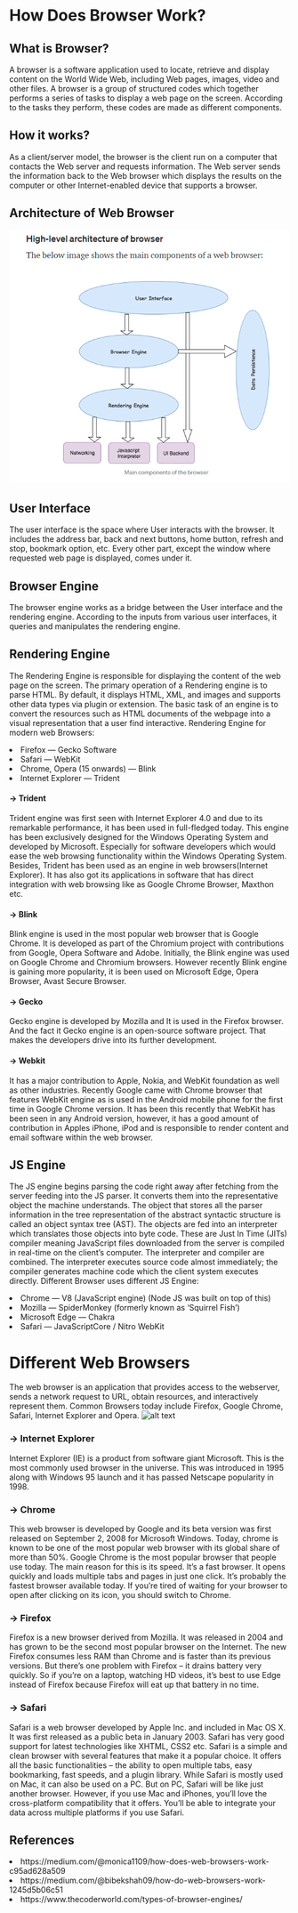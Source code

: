 # How Does Browser Work?
## What is Browser?
A browser is a software application used to locate, retrieve and display content on the World Wide Web, including Web pages, images, video and other files.
A browser is a group of structured codes which together performs a series of tasks to display a web page on the screen. According to the tasks they perform, these codes are made as different components.
## How it works?
 As a client/server model, the browser is the client run on a computer that contacts the Web server and requests information. The Web server sends the information back to the Web browser which displays the results on the computer or other Internet-enabled device that supports a browser.
## Architecture of Web Browser
![alt text](https://github.com/mrehanali127/Rehan_FYP/blob/main/Week2/architecture_of_browser.PNG)
## User Interface
The user interface is the space where User interacts with the browser. It includes the address bar, back and next buttons, home button, refresh and stop, bookmark option, etc. Every other part, except the window where requested web page is displayed, comes under it.
## Browser Engine
The browser engine works as a bridge between the
 User interface and the rendering engine. According to the inputs from
 various user interfaces, it queries and manipulates the rendering engine.
## Rendering Engine
The Rendering Engine is responsible for displaying the content of the
 web page on the screen. The primary operation of a Rendering engine is to parse HTML. By default, it displays HTML, XML, and images and supports other data types via plugin or extension.
The basic task of an engine is to convert the resources such as HTML documents of the webpage into a visual representation that a user find interactive.
Rendering Engine for modern web Browsers:
<li>Firefox — Gecko Software</li>
<li>Safari — WebKit</li>
<li>Chrome, Opera (15 onwards) — Blink</li>
<li>Internet Explorer — Trident</li>

 #### -> Trident
Trident engine was first seen with Internet Explorer 4.0 and due to its remarkable performance, it has been used in full-fledged today. This engine has been exclusively designed for the Windows Operating System and developed by Microsoft. Especially for software developers which would ease the web browsing functionality within the Windows Operating System. Besides, Trident has been used as an engine in web browsers(Internet Explorer). It has also got its applications in software that has direct integration with web browsing like as Google Chrome Browser, Maxthon etc.
#### -> Blink
Blink engine is used in the most popular web browser that is Google Chrome. It is developed as part of the Chromium project with contributions from Google, Opera Software and Adobe. Initially, the Blink engine was used on Google Chrome and Chromium browsers. However recently Blink engine is gaining more popularity, it is been used on Microsoft Edge, Opera Browser, Avast Secure Browser.
#### -> Gecko
Gecko engine is developed by Mozilla and It is used in the Firefox browser. And the fact it Gecko engine is an open-source software project. That makes the developers drive into its further development.
#### -> Webkit
It has a major contribution to Apple, Nokia, and WebKit foundation as well as other industries.
Recently Google came with Chrome browser that features WebKit engine as is used in the Android mobile phone for the first time in Google Chrome version.
It has been this recently that WebKit has been seen in any Android version, however, it has a good amount of contribution in Apples iPhone, iPod and is responsible to render content and email software within the web browser.

## JS Engine
The JS engine begins parsing the code right away after fetching from the server feeding into the JS parser. It converts them into the representative object the machine understands. The object that stores all the parser information in the tree representation of the abstract syntactic structure is called an object syntax tree (AST). The objects are fed into an interpreter which translates those objects into byte code.
These are Just In Time (JITs) compiler meaning JavaScript files downloaded from the server is compiled in real-time on the client’s computer. The interpreter and compiler are combined. The interpreter executes source code almost immediately; the compiler generates machine code which the client system executes directly.
Different Browser uses different JS Engine:
<li>Chrome — V8 (JavaScript engine) (Node JS was built on top of this)</li>
<li>Mozilla — SpiderMonkey (formerly known as ‘Squirrel Fish’)</li>
<li>Microsoft Edge — Chakra</li>
<li>Safari — JavaScriptCore / Nitro WebKit</li>

# Different Web Browsers
The web browser is an application that provides access to the webserver, sends a network request to URL, obtain resources, and interactively represent them. Common Browsers today include Firefox, Google Chrome, Safari, Internet Explorer and Opera.
![alt text](https://miro.medium.com/max/1000/1*9hjgVPLRAuxEM_3spfkI5g.png)

### -> Internet Explorer
Internet Explorer (IE) is a product from software giant Microsoft. This is the most commonly used browser in the universe. This was introduced in 1995 along with Windows 95 launch and it has passed Netscape popularity in 1998.
### -> Chrome
This web browser is developed by Google and its beta version was first released on September 2, 2008 for Microsoft Windows. Today, chrome is known to be one of the most popular web browser with its global share of more than 50%. Google Chrome is the most popular browser that people use today. The main reason for this is its speed. It’s a fast browser. It opens quickly and loads multiple tabs and pages in just one click. It’s probably the fastest browser available today. If you’re tired of waiting for your browser to open after clicking on its icon, you should switch to Chrome.
### -> Firefox
Firefox is a new browser derived from Mozilla. It was released in 2004 and has grown to be the second most popular browser on the Internet. The new Firefox consumes less RAM than Chrome and is faster than its previous versions. But there’s one problem with Firefox – it drains battery very quickly. So if you’re on a laptop, watching HD videos, it’s best to use Edge instead of Firefox because Firefox will eat up that battery in no time.
### -> Safari
Safari is a web browser developed by Apple Inc. and included in Mac OS X. It was first released as a public beta in January 2003. Safari has very good support for latest technologies like XHTML, CSS2 etc. Safari is a simple and clean browser with several features that make it a popular choice. It offers all the basic functionalities – the ability to open multiple tabs, easy bookmarking, fast speeds, and a plugin library. 
While Safari is mostly used on Mac, it can also be used on a PC. But on PC, Safari will be like just another browser. However, if you use Mac and iPhones, you’ll love the cross-platform compatibility that it offers. You’ll be able to integrate your data across multiple platforms if you use Safari. 

## References
<li>https://medium.com/@monica1109/how-does-web-browsers-work-c95ad628a509</li>
<li>https://medium.com/@bibekshah09/how-do-web-browsers-work-1245d5b06c51</li>
<li>https://www.thecoderworld.com/types-of-browser-engines/</li>


